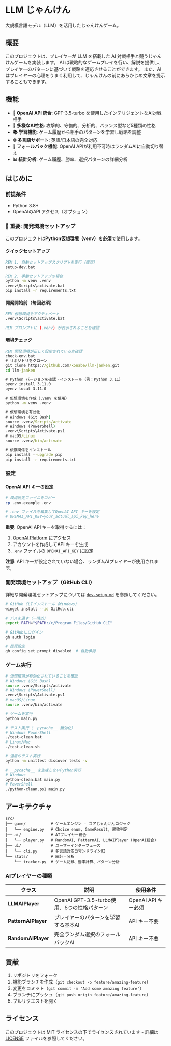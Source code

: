 # LLM じゃんけん

大規模言語モデル（LLM）を活用したじゃんけんゲーム。

## 概要

このプロジェクトは、プレイヤーが LLM を搭載した AI 対戦相手と競うじゃんけんゲームを実装します。
AI は戦略的なゲームプレイを行い、解説を提供し、プレイヤーのパターンに基づいて戦略を適応させることができます。
また、AI はプレイヤーの心理をうまく利用して、じゃんけんの前にあらかじめ文章を提示することもできます。

## 機能

- **🤖 OpenAI API 統合**: GPT-3.5-turbo を使用したインテリジェントなAI対戦相手
- **🧠 多様なAI性格**: 攻撃的、守備的、分析的、バランス型など5種類の性格
- **📚 学習機能**: ゲーム履歴から相手のパターンを学習し戦略を調整
- **🌐 多言語サポート**: 英語/日本語の完全対応
- **🎯 フォールバック機能**: OpenAI APIが利用不可時はランダムAIに自動切り替え
- **📊 統計分析**: ゲーム履歴、勝率、選択パターンの詳細分析

## はじめに

### 前提条件

- Python 3.8+
- OpenAIのAPI アクセス（オプション）

### 🚨 重要: 開発環境セットアップ

このプロジェクトは**Python仮想環境（venv）を必須**で使用します。

#### クイックセットアップ
```bat
REM 1. 自動セットアップスクリプトを実行（推奨）
setup-dev.bat

REM 2. 手動セットアップの場合
python -m venv .venv
.venv\Scripts\activate.bat
pip install -r requirements.txt
```

#### 開発開始前（毎回必須）
```bat
REM 仮想環境をアクティベート
.venv\Scripts\activate.bat

REM プロンプトに (.venv) が表示されることを確認
```

#### 環境チェック
```bat
REM 開発環境が正しく設定されているか確認
check-env.bat
# リポジトリをクローン
git clone https://github.com/konabe/llm-janken.git
cd llm-janken

# Python バージョンを確認・インストール（例：Python 3.11）
pyenv install 3.11.0
pyenv local 3.11.0

# 仮想環境を作成（.venv を使用）
python -m venv .venv

# 仮想環境を有効化
# Windows (Git Bash)
source .venv/Scripts/activate
# Windows (PowerShell)
.venv\Scripts\Activate.ps1
# macOS/Linux
source .venv/bin/activate

# 依存関係をインストール
pip install --upgrade pip
pip install -r requirements.txt
```

### 設定

#### OpenAI API キーの設定

```bash
# 環境設定ファイルをコピー
cp .env.example .env

# .env ファイルを編集してOpenAI API キーを設定
# OPENAI_API_KEY=your_actual_api_key_here
```

**重要**: OpenAI API キーを取得するには：
1. [OpenAI Platform](https://platform.openai.com/) にアクセス
2. アカウントを作成してAPI キーを生成
3. `.env` ファイルの `OPENAI_API_KEY` に設定

**注意**: API キーが設定されていない場合、ランダムAIプレイヤーが使用されます。

### 開発環境セットアップ（GitHub CLI）

詳細な開発環境セットアップについては [`dev-setup.md`](dev-setup.md) を参照してください。

```bash
# GitHub CLIインストール（Windows）
winget install --id GitHub.cli

# パスを通す（一時的）
export PATH="$PATH:/c/Program Files/GitHub CLI"

# GitHubにログイン
gh auth login

# 推奨設定
gh config set prompt disabled  # 自動承認
```

### ゲーム実行

```bash
# 仮想環境が有効化されていることを確認
# Windows (Git Bash)
source .venv/Scripts/activate
# Windows (PowerShell)  
.venv\Scripts\Activate.ps1
# macOS/Linux
source .venv/bin/activate

# ゲームを実行
python main.py

# テスト実行（__pycache__ 無効化）
# Windows PowerShell
./test-clean.bat
# Linux/Mac
./test-clean.sh

# 通常のテスト実行
python -m unittest discover tests -v

# __pycache__ を生成しないPython実行
# Windows
python-clean.bat main.py
# PowerShell
./python-clean.ps1 main.py
```

## アーキテクチャ

```
src/
├── game/           # ゲームエンジン - コアじゃんけんロジック
│   └── engine.py   # Choice enum, GameResult, 勝敗判定
├── ai/             # AIプレイヤー統合
│   └── player.py   # RandomAI, PatternAI, LLMAIPlayer (OpenAI統合)
├── ui/             # ユーザーインターフェース
│   └── cli.py      # 多言語対応コマンドラインUI
└── stats/          # 統計・分析
    └── tracker.py  # ゲーム記録、勝率計算、パターン分析
```

### AIプレイヤーの種類

| クラス | 説明 | 使用条件 |
|--------|------|----------|
| **LLMAIPlayer** | OpenAI GPT-3.5-turbo使用、5つの性格パターン | OpenAI API キー必須 |
| **PatternAIPlayer** | プレイヤーのパターンを学習する基本AI | API キー不要 |
| **RandomAIPlayer** | 完全ランダム選択のフォールバックAI | API キー不要 |

## 貢献

1. リポジトリをフォーク
2. 機能ブランチを作成（`git checkout -b feature/amazing-feature`）
3. 変更をコミット（`git commit -m 'Add some amazing feature'`）
4. ブランチにプッシュ（`git push origin feature/amazing-feature`）
5. プルリクエストを開く

## ライセンス

このプロジェクトは MIT ライセンスの下でライセンスされています - 詳細は [LICENSE](LICENSE) ファイルを参照してください。